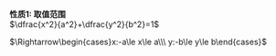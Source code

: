 **性质1: 取值范围**  
$\dfrac{x^2}{a^2}+\dfrac{y^2}{b^2}=1$  
  
$\Rightarrow\begin{cases}x:-a\le x\le a\\\ y:-b\le y\le b\end{cases}$  
